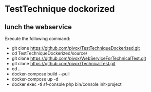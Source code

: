 # TestTechnique dockorized


## lunch the webservice
Execute the following command:
* git clone https://github.com/pivox/TestTechniqueDockerized.git
* cd TestTechniqueDockerized/source/
* git clone https://github.com/pivox/WebServiceForTechnicalTest.git
* git clone https://github.com/pivox/TechnicalTest.git
* cd ..
* docker-compose build --pull
* docker-compose up -d
* docker exec -ti sf-console php bin/console init-project



